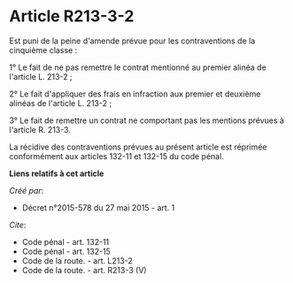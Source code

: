 # Article R213-3-2

Est puni de la peine d'amende prévue pour les contraventions de la cinquième classe : 

1° Le fait de ne pas remettre le contrat mentionné au premier alinéa de l'article L. 213-2 ; 

2° Le fait d'appliquer des frais en infraction aux premier et deuxième alinéas de l'article L. 213-2 ; 

3° Le fait de remettre un contrat ne comportant pas les mentions prévues à l'article R. 213-3. 

La récidive des contraventions prévues au présent article est réprimée conformément aux articles 
132-11 
et 
132-15 
du code pénal.

**Liens relatifs à cet article**

_Créé par_:

  - Décret n°2015-578 du 27 mai 2015 - art. 1

_Cite_:

  - Code pénal - art. 132-11
  - Code pénal - art. 132-15
  - Code de la route. - art. L213-2
  - Code de la route. - art. R213-3 (V)
